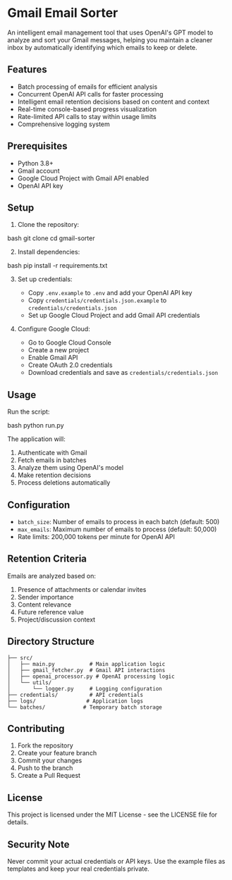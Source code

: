 # Gmail Email Sorter

An intelligent email management tool that uses OpenAI's GPT model to analyze and sort your Gmail messages, helping you maintain a cleaner inbox by automatically identifying which emails to keep or delete.

## Features

- Batch processing of emails for efficient analysis
- Concurrent OpenAI API calls for faster processing
- Intelligent email retention decisions based on content and context
- Real-time console-based progress visualization
- Rate-limited API calls to stay within usage limits
- Comprehensive logging system

## Prerequisites

- Python 3.8+
- Gmail account
- Google Cloud Project with Gmail API enabled
- OpenAI API key

## Setup

1. Clone the repository:


bash
git clone <repository-url>
cd gmail-sorter

2. Install dependencies:


bash
pip install -r requirements.txt

3. Set up credentials:
   - Copy `.env.example` to `.env` and add your OpenAI API key
   - Copy `credentials/credentials.json.example` to `credentials/credentials.json`
   - Set up Google Cloud Project and add Gmail API credentials

4. Configure Google Cloud:
   - Go to Google Cloud Console
   - Create a new project
   - Enable Gmail API
   - Create OAuth 2.0 credentials
   - Download credentials and save as `credentials/credentials.json`

## Usage

Run the script:


bash
python run.py

The application will:
1. Authenticate with Gmail
2. Fetch emails in batches
3. Analyze them using OpenAI's model
4. Make retention decisions
5. Process deletions automatically

## Configuration

- `batch_size`: Number of emails to process in each batch (default: 500)
- `max_emails`: Maximum number of emails to process (default: 50,000)
- Rate limits: 200,000 tokens per minute for OpenAI API

## Retention Criteria

Emails are analyzed based on:
1. Presence of attachments or calendar invites
2. Sender importance
3. Content relevance
4. Future reference value
5. Project/discussion context

## Directory Structure

```
├── src/
│   ├── main.py           # Main application logic
│   ├── gmail_fetcher.py  # Gmail API interactions
│   ├── openai_processor.py # OpenAI processing logic
│   └── utils/
│       └── logger.py     # Logging configuration
├── credentials/          # API credentials
├── logs/                # Application logs
└── batches/            # Temporary batch storage
```

## Contributing

1. Fork the repository
2. Create your feature branch
3. Commit your changes
4. Push to the branch
5. Create a Pull Request

## License

This project is licensed under the MIT License - see the LICENSE file for details.

## Security Note

Never commit your actual credentials or API keys. Use the example files as templates and keep your real credentials private.



